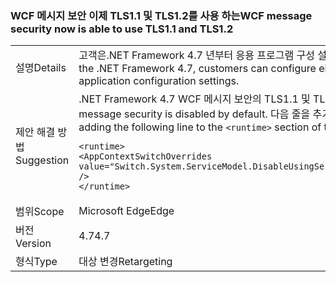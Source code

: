 ### <a name="wcf-message-security-now-is-able-to-use-tls11-and-tls12"></a><span data-ttu-id="116ac-101">WCF 메시지 보안 이제 TLS1.1 및 TLS1.2를 사용 하는</span><span class="sxs-lookup"><span data-stu-id="116ac-101">WCF message security now is able to use TLS1.1 and TLS1.2</span></span>

|   |   |
|---|---|
|<span data-ttu-id="116ac-102">설명</span><span class="sxs-lookup"><span data-stu-id="116ac-102">Details</span></span>|<span data-ttu-id="116ac-103">고객은.NET Framework 4.7 년부터 응용 프로그램 구성 설정을 통해 SSL3.0 및 TLS1.0 외에도 WCF 메시지 보안에 TLS1.1 또는 TLS1.2 구성할 수 있습니다.</span><span class="sxs-lookup"><span data-stu-id="116ac-103">Starting in the .NET Framework 4.7, customers can configure either TLS1.1 or TLS1.2 in WCF message security in addition to SSL3.0 and TLS1.0 through application configuration settings.</span></span>|
|<span data-ttu-id="116ac-104">제안 해결 방법</span><span class="sxs-lookup"><span data-stu-id="116ac-104">Suggestion</span></span>|<span data-ttu-id="116ac-105">.NET Framework 4.7 WCF 메시지 보안의 TLS1.1 및 TLS1.2 지원 기본적으로 비활성화 됩니다.</span><span class="sxs-lookup"><span data-stu-id="116ac-105">In the .NET Framework 4.7, support for TLS1.1 and TLS1.2 in WCF message security is disabled by default.</span></span> <span data-ttu-id="116ac-106">다음 줄을 추가 하 여 사용할 수 있습니다는 <code>&lt;runtime&gt;</code> app.config 또는 web.config 파일의 섹션:</span><span class="sxs-lookup"><span data-stu-id="116ac-106">You can enable it by adding the following line to the <code>&lt;runtime&gt;</code> section of the app.config or web.config file:</span></span><pre><code class="language-xml">&lt;runtime&gt;&#13;&#10;&lt;AppContextSwitchOverrides value=&quot;Switch.System.ServiceModel.DisableUsingServicePointManagerSecurityProtocols=false;Switch.System.Net.DontEnableSchUseStrongCrypto=false&quot; /&gt;&#13;&#10;&lt;/runtime&gt;&#13;&#10;</code></pre>|
|<span data-ttu-id="116ac-107">범위</span><span class="sxs-lookup"><span data-stu-id="116ac-107">Scope</span></span>|<span data-ttu-id="116ac-108">Microsoft Edge</span><span class="sxs-lookup"><span data-stu-id="116ac-108">Edge</span></span>|
|<span data-ttu-id="116ac-109">버전</span><span class="sxs-lookup"><span data-stu-id="116ac-109">Version</span></span>|<span data-ttu-id="116ac-110">4.7</span><span class="sxs-lookup"><span data-stu-id="116ac-110">4.7</span></span>|
|<span data-ttu-id="116ac-111">형식</span><span class="sxs-lookup"><span data-stu-id="116ac-111">Type</span></span>|<span data-ttu-id="116ac-112">대상 변경</span><span class="sxs-lookup"><span data-stu-id="116ac-112">Retargeting</span></span>|

